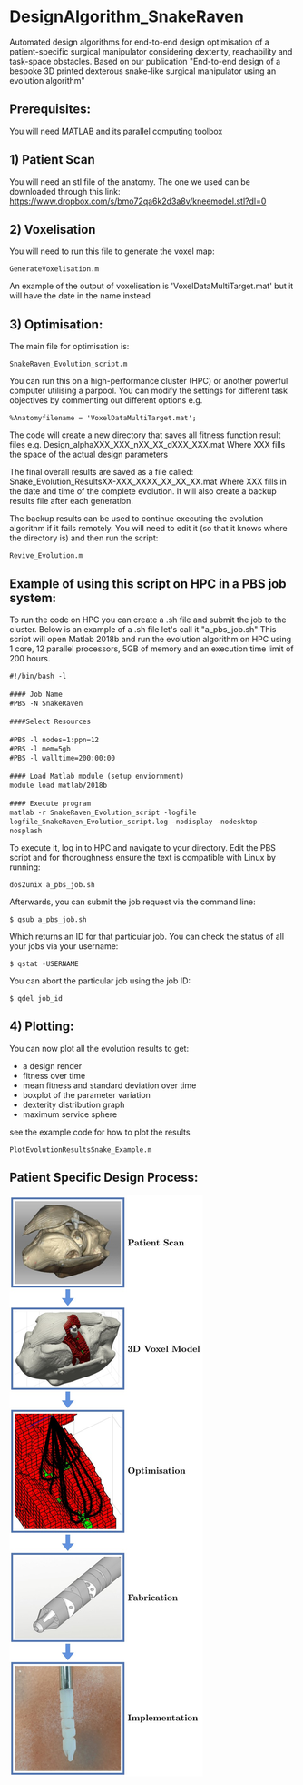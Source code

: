# DesignAlgorithm_SnakeRaven
Automated design algorithms for end-to-end design optimisation of a patient-specific surgical manipulator considering dexterity, reachability and task-space obstacles. Based on our publication "End-to-end design of a bespoke 3D printed dexterous snake-like surgical manipulator using an evolution algorithm"

## Prerequisites:
You will need MATLAB and its parallel computing toolbox

## 1) Patient Scan
You will need an stl file of the anatomy. The one we used can be downloaded through this link: https://www.dropbox.com/s/bmo72qa6k2d3a8v/kneemodel.stl?dl=0

## 2) Voxelisation
You will need to run this file to generate the voxel map:
```
GenerateVoxelisation.m
```
An example of the output of voxelisation is 'VoxelDataMultiTarget.mat' but it will have the date in the name instead

## 3) Optimisation:
The main file for optimisation is:
```
SnakeRaven_Evolution_script.m
```
You can run this on a high-performance cluster (HPC) or another powerful computer utilising a parpool.
You can modify the settings for different task objectives by commenting out different options e.g. 

```
%Anatomyfilename = 'VoxelDataMultiTarget.mat'; 
```

The code will create a new directory that saves all fitness function result files e.g. Design_alphaXXX_XXX_nXX_XX_dXXX_XXX.mat
Where XXX fills the space of the actual design parameters

The final overall results are saved as a file called: Snake_Evolution_ResultsXX-XXX_XXXX_XX_XX_XX.mat
Where XXX fills in the date and time of the complete evolution. 
It will also create a backup results file after each generation.

The backup results can be used to continue executing the evolution algorithm if it fails remotely.
You will need to edit it (so that it knows where the directory is) and then run the script:
```
Revive_Evolution.m
```

## Example of using this script on HPC in a PBS job system:

To run the code on HPC you can create a .sh file and submit the job to the cluster. 
Below is an example of a .sh file let's call it "a_pbs_job.sh" 
This script will open Matlab 2018b and run the evolution algorithm on HPC using 1 core, 12 parallel processors, 5GB of memory and an execution time limit of 200 hours.
```
#!/bin/bash -l

#### Job Name
#PBS -N SnakeRaven

####Select Resources

#PBS -l nodes=1:ppn=12
#PBS -l mem=5gb
#PBS -l walltime=200:00:00

#### Load Matlab module (setup enviornment)
module load matlab/2018b

#### Execute program
matlab -r SnakeRaven_Evolution_script -logfile logfile_SnakeRaven_Evolution_script.log -nodisplay -nodesktop -nosplash
```

To execute it, log in to HPC and navigate to your directory.
Edit the PBS script and for thoroughness ensure the text is compatible with Linux by running: 
```
dos2unix a_pbs_job.sh
```
Afterwards, you can submit the job request via the command line:
```
$ qsub a_pbs_job.sh
```
Which returns an ID for that particular job.
You can check the status of all your jobs via your username:
```
$ qstat -USERNAME
```
You can abort the particular job using the job ID:
```
$ qdel job_id
```

## 4) Plotting:
You can now plot all the evolution results to get:
- a design render
- fitness over time
- mean fitness and standard deviation over time
- boxplot of the parameter variation
- dexterity distribution graph
- maximum service sphere

see the example code for how to plot the results 
```
PlotEvolutionResultsSnake_Example.m
```

## Patient Specific Design Process:
![alt text](https://github.com/Andrew-Raz-ACRV/DesignAlgorithm_SnakeRaven/blob/main/Plotting/Patient_specific_Flowchart_pictures-2.jpg)
